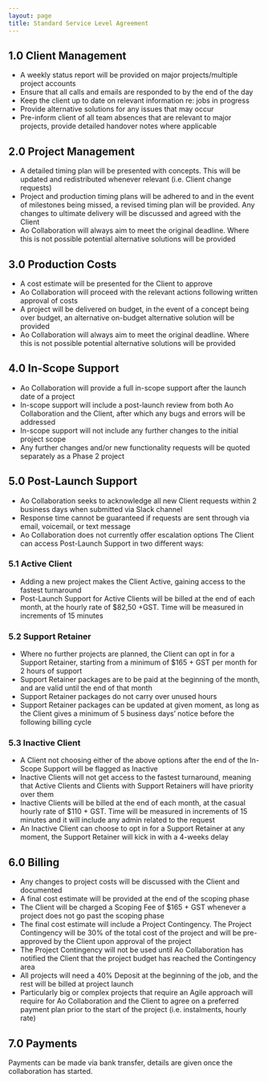 ```yaml
---
layout: page
title: Standard Service Level Agreement
---
```


## 1.0	Client Management

*	A weekly status report will be provided on major projects/multiple project accounts
*	Ensure that all calls and emails are responded to by the end of the day
*	Keep the client up to date on relevant information re: jobs in progress
*	Provide alternative solutions for any issues that may occur
*	Pre-inform client of all team absences that are relevant to major projects, provide detailed handover notes where applicable

## 2.0	Project Management

*	A detailed timing plan will be presented with concepts. This will be updated and redistributed whenever relevant (i.e. Client change requests)
*	Project and production timing plans will be adhered to and in the event of milestones being missed, a revised timing plan will be provided. Any changes to ultimate delivery will be discussed and agreed with the Client
*	Ao Collaboration will always aim to meet the original deadline. Where this is not possible potential alternative solutions will be provided

## 3.0	Production Costs

*	A cost estimate will be presented for the Client to approve
*	Ao Collaboration will proceed with the relevant actions following written approval of costs
*	A project will be delivered on budget, in the event of a concept being over budget, an alternative on-budget alternative solution will be provided
*	Ao Collaboration will always aim to meet the original deadline. Where this is not possible potential alternative solutions will be provided

## 4.0	In-Scope Support

*	Ao Collaboration will provide a full in-scope support after the launch date of a project
*	In-scope support will include a post-launch review from both Ao Collaboration and the Client, after which any bugs and errors will be addressed
*	In-scope support will not include any further changes to the initial project scope
*	Any further changes and/or new functionality requests will be quoted separately as a Phase 2 project

## 5.0	Post-Launch Support

*	Ao Collaboration seeks to acknowledge all new Client requests within 2 business days when submitted via Slack channel
*	Response time cannot be guaranteed if requests are sent through via email, voicemail, or text message
*	Ao Collaboration does not currently offer escalation options
The Client can access Post-Launch Support in two different ways:

### 5.1	Active Client

* Adding a new project makes the Client Active, gaining access to the fastest turnaround
*	Post-Launch Support for Active Clients will be billed at the end of each month, at the hourly rate of $82,50 +GST. Time will be measured in increments of 15 minutes

### 5.2	Support Retainer

*	Where no further projects are planned, the Client can opt in for a Support Retainer, starting from a minimum of $165 + GST per month for 2 hours of support
*	Support Retainer packages are to be paid at the beginning of the month, and are valid until the end of that month
*	Support Retainer packages do not carry over unused hours
*	Support Retainer packages can be updated at given moment, as long as the Client gives a minimum of 5 business days’ notice before the following billing cycle

### 5.3	Inactive Client

*	A Client not choosing either of the above options after the end of the In-Scope Support will be flagged as Inactive
*	Inactive Clients will not get access to the fastest turnaround, meaning that Active Clients and Clients with Support Retainers will have priority over them
*	Inactive Clients will be billed at the end of each month, at the casual hourly rate of $110 + GST. Time will be measured in increments of 15 minutes and it will include any admin related to the request
*	An Inactive Client can choose to opt in for a Support Retainer at any moment, the Support Retainer will kick in with a 4-weeks delay

## 6.0	Billing

*	Any changes to project costs will be discussed with the Client and documented
*	A final cost estimate will be provided at the end of the scoping phase
*	The Client will be charged a Scoping Fee of $165 + GST whenever a project does not go past the scoping phase
*	The final cost estimate will include a Project Contingency. The Project Contingency will be 30% of the total cost of the project and will be pre-approved by the Client upon approval of the project
*	The Project Contingency will not be used until Ao Collaboration has notified the Client that the project budget has reached the Contingency area
*	All projects will need a 40% Deposit at the beginning of the job, and the rest will be billed at project launch
*	Particularly big or complex projects that require an Agile approach will require for Ao Collaboration and the Client to agree on a preferred payment plan prior to the start of the project (i.e. instalments, hourly rate)

## 7.0	Payments

Payments can be made via bank transfer, details are given once the collaboration has started.
